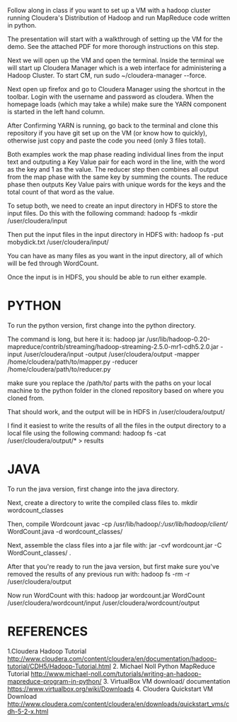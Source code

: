 Follow along in class if you want to set up a VM with a hadoop cluster 
running Cloudera's Distribution of Hadoop and run MapReduce code written
in python.

The presentation will start with a walkthrough of setting up the VM for the
demo. See the attached PDF for more thorough instructions on this step.

Next we will open up the VM and open the terminal. Inside the terminal we 
will start up Cloudera Manager which is a web interface for administering
a Hadoop Cluster. To start CM, run sudo ~/cloudera-manager --force. 

Next open up firefox and go to Cloudera Manager using the shortcut in the 
toolbar. Login with the username and password as cloudera. When the homepage
loads (which may take a while) make sure the YARN component is started in
the left hand column.  

After Confirming YARN is running, go back to the terminal and clone this 
repository if you have git set up on the VM (or know how to quickly), 
otherwise just copy and paste the code you need (only 3 files total). 

Both examples work the map phase reading individual lines from the input
text and outputing a Key Value pair for each word in the line, with the
word as the key and 1 as the value. The reducer step then combines all
output from the map phase with the same key by summing the counts. The 
reduce phase then outputs Key Value pairs with unique words for the keys
and the total count of that word as the value.  

To setup both, we need to create an input directory in HDFS to store the
input files. Do this with the following command:
    hadoop fs -mkdir /user/cloudera/input

Then put the input files in the input directory in HDFS with:
    hadoop fs -put mobydick.txt /user/cloudera/input/

You can have as many files as you want in the input directory, all of which
will be fed through WordCount. 

Once the input is in HDFS, you should be able to run either example.

PYTHON
======
To run the python version, first change into the python directory.

The command is long, but here it is: 
hadoop jar /usr/lib/hadoop-0.20-mapreduce/contrib/streaming/hadoop-streaming-2.5.0-mr1-cdh5.2.0.jar -input /user/cloudera/input -output /user/cloudera/output -mapper /home/cloudera/path/to/mapper.py -reducer /home/cloudera/path/to/reducer.py

make sure you replace the /path/to/ parts with the paths on your local 
machine to the python folder in the cloned repository based on where you 
cloned from.

That should work, and the output will be in HDFS in /user/cloudera/output/

I find it easiest to write the results of all the files in the output
directory to a local file using the following command: 
    hadoop fs -cat /user/cloudera/output/* > results


JAVA
====
To run the java version, first change into the java directory.

Next, create a directory to write the compiled class files to.
    mkdir wordcount_classes

Then, compile Wordcount
    javac -cp /usr/lib/hadoop/*:/usr/lib/hadoop/client/* WordCount.java -d wordcount_classes/

Next, assemble the class files into a jar file with:
    jar -cvf wordcount.jar -C WordCount_classes/ .

After that you're ready to run the java version, but first make sure you've
removed the results of any previous run with:
    hadoop fs -rm -r /user/cloudera/output

Now run WordCount with this:
     hadoop jar wordcount.jar WordCount /user/cloudera/wordcount/input /user/cloudera/wordcount/output

REFERENCES
==========

1.Cloudera Hadoop Tutorial
     http://www.cloudera.com/content/cloudera/en/documentation/hadoop-tutorial/CDH5/Hadoop-Tutorial.html
2. Michael Noll Python MapReduce Tutorial
    http://www.michael-noll.com/tutorials/writing-an-hadoop-mapreduce-program-in-python/
3. VirtualBox VM download/ documentation
    https://www.virtualbox.org/wiki/Downloads
4. Cloudera Quickstart VM Download
    http://www.cloudera.com/content/cloudera/en/downloads/quickstart_vms/cdh-5-2-x.html


